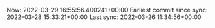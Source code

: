 Now: 2022-03-29 16:55:56.400241+00:00 Earliest commit since sync: 2022-03-28 15:33:21+00:00 Last sync: 2022-03-26 11:34:56+00:00
